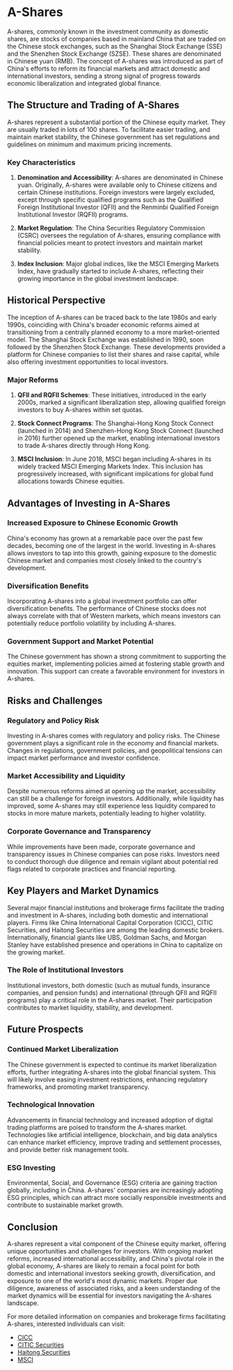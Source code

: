 # A-Shares

A-shares, commonly known in the investment community as domestic shares, are stocks of companies based in mainland China that are traded on the Chinese stock exchanges, such as the Shanghai Stock Exchange (SSE) and the Shenzhen Stock Exchange (SZSE). These shares are denominated in Chinese yuan (RMB). The concept of A-shares was introduced as part of China's efforts to reform its financial markets and attract domestic and international investors, sending a strong signal of progress towards economic liberalization and integrated global finance.

## The Structure and Trading of A-Shares

A-shares represent a substantial portion of the Chinese equity market. They are usually traded in lots of 100 shares. To facilitate easier trading, and maintain market stability, the Chinese government has set regulations and guidelines on minimum and maximum pricing increments.

### Key Characteristics

1. **Denomination and Accessibility**: A-shares are denominated in Chinese yuan. Originally, A-shares were available only to Chinese citizens and certain Chinese institutions. Foreign investors were largely excluded, except through specific qualified programs such as the Qualified Foreign Institutional Investor (QFII) and the Renminbi Qualified Foreign Institutional Investor (RQFII) programs.
   
2. **Market Regulation**: The China Securities Regulatory Commission (CSRC) oversees the regulation of A-shares, ensuring compliance with financial policies meant to protect investors and maintain market stability.

3. **Index Inclusion**: Major global indices, like the MSCI Emerging Markets Index, have gradually started to include A-shares, reflecting their growing importance in the global investment landscape.

## Historical Perspective

The inception of A-shares can be traced back to the late 1980s and early 1990s, coinciding with China's broader economic reforms aimed at transitioning from a centrally planned economy to a more market-oriented model. The Shanghai Stock Exchange was established in 1990, soon followed by the Shenzhen Stock Exchange. These developments provided a platform for Chinese companies to list their shares and raise capital, while also offering investment opportunities to local investors.

### Major Reforms

1. **QFII and RQFII Schemes**: These initiatives, introduced in the early 2000s, marked a significant liberalization step, allowing qualified foreign investors to buy A-shares within set quotas.

2. **Stock Connect Programs**: The Shanghai-Hong Kong Stock Connect (launched in 2014) and Shenzhen-Hong Kong Stock Connect (launched in 2016) further opened up the market, enabling international investors to trade A-shares directly through Hong Kong.

3. **MSCI Inclusion**: In June 2018, MSCI began including A-shares in its widely tracked MSCI Emerging Markets Index. This inclusion has progressively increased, with significant implications for global fund allocations towards Chinese equities.

## Advantages of Investing in A-Shares

### Increased Exposure to Chinese Economic Growth

China's economy has grown at a remarkable pace over the past few decades, becoming one of the largest in the world. Investing in A-shares allows investors to tap into this growth, gaining exposure to the domestic Chinese market and companies most closely linked to the country's development.

### Diversification Benefits

Incorporating A-shares into a global investment portfolio can offer diversification benefits. The performance of Chinese stocks does not always correlate with that of Western markets, which means investors can potentially reduce portfolio volatility by including A-shares.

### Government Support and Market Potential

The Chinese government has shown a strong commitment to supporting the equities market, implementing policies aimed at fostering stable growth and innovation. This support can create a favorable environment for investors in A-shares.

## Risks and Challenges

### Regulatory and Policy Risk

Investing in A-shares comes with regulatory and policy risks. The Chinese government plays a significant role in the economy and financial markets. Changes in regulations, government policies, and geopolitical tensions can impact market performance and investor confidence.

### Market Accessibility and Liquidity

Despite numerous reforms aimed at opening up the market, accessibility can still be a challenge for foreign investors. Additionally, while liquidity has improved, some A-shares may still experience less liquidity compared to stocks in more mature markets, potentially leading to higher volatility.

### Corporate Governance and Transparency

While improvements have been made, corporate governance and transparency issues in Chinese companies can pose risks. Investors need to conduct thorough due diligence and remain vigilant about potential red flags related to corporate practices and financial reporting.

## Key Players and Market Dynamics

Several major financial institutions and brokerage firms facilitate the trading and investment in A-shares, including both domestic and international players. Firms like China International Capital Corporation (CICC), CITIC Securities, and Haitong Securities are among the leading domestic brokers. Internationally, financial giants like UBS, Goldman Sachs, and Morgan Stanley have established presence and operations in China to capitalize on the growing market.

### The Role of Institutional Investors

Institutional investors, both domestic (such as mutual funds, insurance companies, and pension funds) and international (through QFII and RQFII programs) play a critical role in the A-shares market. Their participation contributes to market liquidity, stability, and development.

## Future Prospects

### Continued Market Liberalization

The Chinese government is expected to continue its market liberalization efforts, further integrating A-shares into the global financial system. This will likely involve easing investment restrictions, enhancing regulatory frameworks, and promoting market transparency.

### Technological Innovation

Advancements in financial technology and increased adoption of digital trading platforms are poised to transform the A-shares market. Technologies like artificial intelligence, blockchain, and big data analytics can enhance market efficiency, improve trading and settlement processes, and provide better risk management tools.

### ESG Investing

Environmental, Social, and Governance (ESG) criteria are gaining traction globally, including in China. A-shares' companies are increasingly adopting ESG principles, which can attract more socially responsible investments and contribute to sustainable market growth.

## Conclusion

A-shares represent a vital component of the Chinese equity market, offering unique opportunities and challenges for investors. With ongoing market reforms, increased international accessibility, and China's pivotal role in the global economy, A-shares are likely to remain a focal point for both domestic and international investors seeking growth, diversification, and exposure to one of the world's most dynamic markets. Proper due diligence, awareness of associated risks, and a keen understanding of the market dynamics will be essential for investors navigating the A-shares landscape.

For more detailed information on companies and brokerage firms facilitating A-shares, interested individuals can visit:
- [CICC](https://www.cicc.com)
- [CITIC Securities](https://www.citics.com)
- [Haitong Securities](http://www.htsec.com)
- [MSCI](https://www.msci.com)